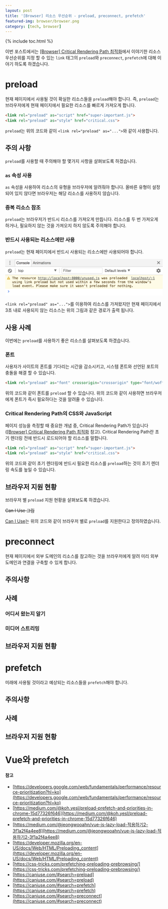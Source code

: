 ```yaml
---
layout: post
title: '[Browser] 리소스 우선순위 - preload, preconnect, prefetch'
featured-img: browser/browser.png
category: [tech, browser]
---
```

{% include toc.html %}

이번 포스트에서는 [[Browser] Critical Rendering Path 최적화](/tech/browser/critical-rendering-path/#리소스-우선순위-지정)에서 이야기한 리소스 우선순위를 지정 할 수 있는 `link` 태그의 `preload`와 `preconnect`, `prefetch`에 대해 이야기 하도록 하겠습니다. 

# preload
현재 페이지에서 사용될 것이 확실한 리소스들을 `preload`해야 합니다. 즉, `preload`는 브라우저에게 현재 페이지에서 필요한 리소스를 빠르게 가져오게 합니다.

```html
<link rel="preload" as="script" href="super-important.js">
<link rel="preload" as="style" href="critical.css">
```

`preload`는 위의 코드와 같이 `<link rel="preload" as="...">`와 같이 사용합니다.

## 주의 사항
`preload`를 사용할 때 주의해야 할 몇가지 사항을 살펴보도록 하겠습니다.

### `as` 속성 사용
`as` 속성을 사용하여 리소스의 유형을 브라우저에 알려줘야 합니다. 올바른 유형이 설정되어 있지 않다면 브라우저는 해당 리소스를 사용하지 않습니다.

### 중복 리소스 참조
`preload`는 브라우저가 반드시 리소스를 가져오게 만듭니다. 리소스를 두 번 가져오게 하거나, 필요하지 않는 것을 가져오지 하지 않도록 주의해야 합니다.

### 반드시 사용되는 리소스에만 사용
`preload`는 현재 페이지에서 반드시 사용되는 리소스에만 사용되어야 합니다.

![preload 경고](/assets/img/posts/browser/res_prio_timeout.png)

`<link rel="preload" as="...">`를 이용하여 리소스를 가져왔지만 현재 페이지에서 3초 내로 사용되지 않는 리소스는 위의 그림과 같은 경로가 출력 됩니다.

## 사용 사례
이번에는 `preload`를 사용하기 좋은 리소스를 살펴보도록 하겠습니다.

### 폰트
사용자가 사이트의 폰트를 기다리는 시간을 감소시키고, 시스템 폰트와 선언된 포트의 충돌을 해결 할 수 있습니다.

```html
<link rel="preload" as="font" crossorigin="crossorigin" type="font/woff2" href="myfont.woff2">
```

위의 코드와 같이 폰트를 `preload` 할 수 있습니다. 위의 코드와 같이 사용하면 브라우저에게 폰트가 즉시 필요하다는 것을 알려줄 수 있습니다.

### Critical Rendering Path의 CSS와 JavaScript
페이지 성능을 측정할 때 중요한 개념 중, Critical Rendering Path가 있습니다([[Browser] Critical Rendering Path 최적화](/tech/browser/critical-rendering-path) 참고). Critical Rendering Path란 초기 렌더링 전에 반드시 로드되어야 할 리소스를 말합니다.

```html
<link rel="preload" as="script" href="super-important.js">
<link rel="preload" as="style" href="critical.css">
```

위의 코드와 같이 초기 렌더링에 반드시 필요한 리소스를 `preload`하는 것이 초기 렌더링 속도를 높일 수 있습니다.

## 브라우저 지원 현황
브라우저 별 `preload` 지원 현황을 살펴보도록 하겠습니다.

~~Can I Use 그림~~

[Can I Use](https://caniuse.com/#search=preload)는 위의 코드와 같이 브라우저 별로 `preload`를 지원한다고 정의하였습니다.

# preconnect
현재 페이지에서 외부 도메인의 리소스를 참고하는 것을 브라우저에게 알려 미리 외부 도메인과 연결을 구축할 수 있게 합니다.

## 주의사항

## 사례

### 어디서 왔는지 알기

### 미디어 스트리밍

## 브라우저 지원 현황

# prefetch
미래에 사용될 것이라고 예상되는 리소스들을 `prefetch`해야 합니다.

## 주의사항

## 사례

## 브라우저 지원 현황

# Vue와 prefetch

#### 참고
- [https://developers.google.com/web/fundamentals/performance/resource-prioritization?hl=ko](https://developers.google.com/web/fundamentals/performance/resource-prioritization?hl=ko)
- [https://medium.com/@koh.yesl/preload-prefetch-and-priorities-in-chrome-15d77326f646](https://medium.com/@koh.yesl/preload-prefetch-and-priorities-in-chrome-15d77326f646)
- [https://medium.com/@jeongwooahn/vue-js-lazy-load-적용하기2-3f1a2f4a4ee8](https://medium.com/@jeongwooahn/vue-js-lazy-load-적용하기2-3f1a2f4a4ee8)
- [https://developer.mozilla.org/en-US/docs/Web/HTML/Preloading_content](https://developer.mozilla.org/en-US/docs/Web/HTML/Preloading_content)
- [https://css-tricks.com/prefetching-preloading-prebrowsing/](https://css-tricks.com/prefetching-preloading-prebrowsing/)
- [https://caniuse.com/#search=preload](https://caniuse.com/#search=preload)
- [https://caniuse.com/#search=prefetch](https://caniuse.com/#search=prefetch)
- [https://caniuse.com/#search=preconnect](https://caniuse.com/#search=preconnect)